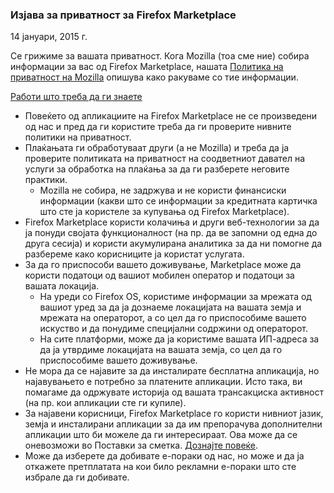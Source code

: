 ### Изјава за приватност за Firefox Marketplace
14 јануари, 2015 г.

Се грижиме за вашата приватност. Кога Mozilla (тоа сме ние) собира информации за вас од Firefox Marketplace, нашата [Политика на приватност на Mozilla](https://www.mozilla.org/privacy/) опишува како ракуваме со тие информации.

<u>Работи што треба да ги знаете</u>

- Повеќето од апликациите на Firefox Marketplace не се произведени од нас и пред да ги користите треба да ги проверите нивните политики на приватност.
- Плаќањата ги обработуваат други (а не Mozilla) и треба да ја проверите политиката на приватност на соодветниот давател на услуги за обработка на плаќања за да ги разберете неговите практики.
  - Mozilla не собира, не задржува и не користи финансиски информации (какви што се информации за кредитната картичка што сте ја користеле за купувања од Firefox Marketplace).
- Firefox Marketplace користи колачиња и други веб-технологии за да ја понуди својата функционалност (на пр. да ве запомни од една до друга сесија) и користи акумулирана аналитика за да ни помогне да разбереме како корисниците ја користат услугата.
- За да го приспособи вашето доживување, Marketplace може да користи податоци од вашиот мобилен оператор и податоци за вашата локација.
  - На уреди со Firefox OS, користиме информации за мрежата од вашиот уред за да ја дознаеме локацијата на вашата земја и мрежата на операторот, а со цел да го приспособиме вашето искуство и да понудиме специјални содржини од операторот.
  - На сите платформи, може да ја користиме вашата ИП-адреса за да ја утврдиме локацијата на вашата земја, со цел да го приспособиме вашето доживување.
- Не мора да се најавите за да инсталирате бесплатна апликација, но најавувањето е потребно за платените апликации. Исто така, ви помагаме да одржувате историја од вашата трансакциска активност (на пр. кои апликации сте ги купиле).
- За најавени корисници, Firefox Marketplace го користи нивниот јазик, земја и инсталирани апликации за да им препорачува дополнителни апликации што би можеле да ги интересираат.  Ова може да се оневозможи во Поставки за сметка. [Дознајте повеќе](https://support.mozilla.org/en-US/kb/recommendations-marketplace).
- Може да изберете да добивате е-пораки од нас, но може и да ја откажете претплатата на кои било рекламни е-пораки што сте избрале да ги добивате.
